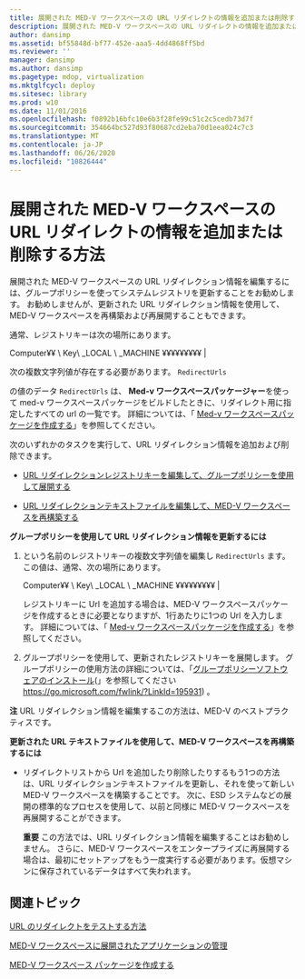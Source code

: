 ```yaml
---
title: 展開された MED-V ワークスペースの URL リダイレクトの情報を追加または削除する方法
description: 展開された MED-V ワークスペースの URL リダイレクトの情報を追加または削除する方法
author: dansimp
ms.assetid: bf55848d-bf77-452e-aaa5-4dd4868ff5bd
ms.reviewer: ''
manager: dansimp
ms.author: dansimp
ms.pagetype: mdop, virtualization
ms.mktglfcycl: deploy
ms.sitesec: library
ms.prod: w10
ms.date: 11/01/2016
ms.openlocfilehash: f0892b16bfc10e6b3f28fe99c51c2c5cedb73d7f
ms.sourcegitcommit: 354664bc527d93f80687cd2eba70d1eea024c7c3
ms.translationtype: MT
ms.contentlocale: ja-JP
ms.lasthandoff: 06/26/2020
ms.locfileid: "10826444"
---
```

# 展開された MED-V ワークスペースの URL リダイレクトの情報を追加または削除する方法


展開された MED-V ワークスペースの URL リダイレクション情報を編集するには、グループポリシーを使ってシステムレジストリを更新することをお勧めします。 お勧めしませんが、更新された URL リダイレクション情報を使用して、MED-V ワークスペースを再構築および再展開することもできます。

通常、レジストリキーは次の場所にあります。

Computer¥¥ \ Key\ _LOCAL \ _MACHINE ¥¥¥¥¥¥¥¥¥ |

次の複数文字列値が存在する必要があります。 `RedirectUrls`

の値のデータ `RedirectUrls` は、 **Med-v ワークスペースパッケージャー**を使って med-v ワークスペースパッケージをビルドしたときに、リダイレクト用に指定したすべての url の一覧です。 詳細については、「 [Med-v ワークスペースパッケージを作成する](create-a-med-v-workspace-package.md)」を参照してください。

次のいずれかのタスクを実行して、URL リダイレクション情報を追加および削除できます。

-   [URL リダイレクションレジストリキーを編集して、グループポリシーを使用して展開する](#bkmk-editreg)

-   [URL リダイレクションテキストファイルを編集して、MED-V ワークスペースを再構築する](#bkmk-edittext)

<a href="" id="bkmk-editreg"></a>**グループポリシーを使用して URL リダイレクション情報を更新するには**

1.  という名前のレジストリキーの複数文字列値を編集し `RedirectUrls` ます。 この値は、通常、次の場所にあります。

    Computer¥¥ \ Key\ _LOCAL \ _MACHINE ¥¥¥¥¥¥¥¥¥ |

    レジストリキーに Url を追加する場合は、MED-V ワークスペースパッケージを作成するときに必要となりますが、1行あたりに1つの Url を入力します。 詳細については、「 [Med-v ワークスペースパッケージを作成する](create-a-med-v-workspace-package.md)」を参照してください。

2.  グループポリシーを使用して、更新されたレジストリキーを展開します。 グループポリシーの使用方法の詳細については、「[グループポリシーソフトウェアのインストール](https://go.microsoft.com/fwlink/?LinkId=195931)(」を参照してください https://go.microsoft.com/fwlink/?LinkId=195931) 。

**注** URL リダイレクション情報を編集するこの方法は、MED-V のベストプラクティスです。

 

<a href="" id="bkmk-edittext"></a>**更新された URL テキストファイルを使用して、MED-V ワークスペースを再構築するには**

-   リダイレクトリストから Url を追加したり削除したりするもう1つの方法は、URL リダイレクションテキストファイルを更新し、それを使って新しい MED-V ワークスペースを構築することです。 次に、ESD システムなどの展開の標準的なプロセスを使用して、以前と同様に MED-V ワークスペースを再展開することができます。

    **重要** この方法では、URL リダイレクション情報を編集することはお勧めしません。 さらに、MED-V ワークスペースをエンタープライズに再展開する場合は、最初にセットアップをもう一度実行する必要があります。仮想マシンに保存されているデータはすべて失われます。

     

## 関連トピック


[URL のリダイレクトをテストする方法](how-to-test-url-redirection.md)

[MED-V ワークスペースに展開されたアプリケーションの管理](managing-applications-deployed-to-med-v-workspaces.md)

[MED-V ワークスペース パッケージを作成する](create-a-med-v-workspace-package.md)

 

 





